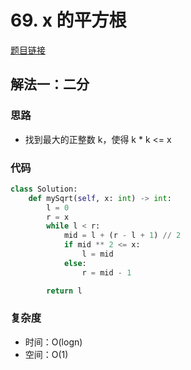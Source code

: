 # 69. x 的平方根 

[题目链接](https://leetcode.cn/problems/sqrtx/description/)

## 解法一：二分

### 思路

- 找到最大的正整数 k，使得 k * k <= x

### 代码

```py
class Solution:
    def mySqrt(self, x: int) -> int:
        l = 0
        r = x
        while l < r:
            mid = l + (r - l + 1) // 2
            if mid ** 2 <= x:
                l = mid
            else:
                r = mid - 1

        return l
```

### 复杂度

- 时间：O(logn)
- 空间：O(1)
